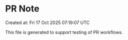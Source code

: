 # PR Note

Created at: Fri 17 Oct 2025 07:19:07 UTC

This file is generated to support testing of PR workflows.
